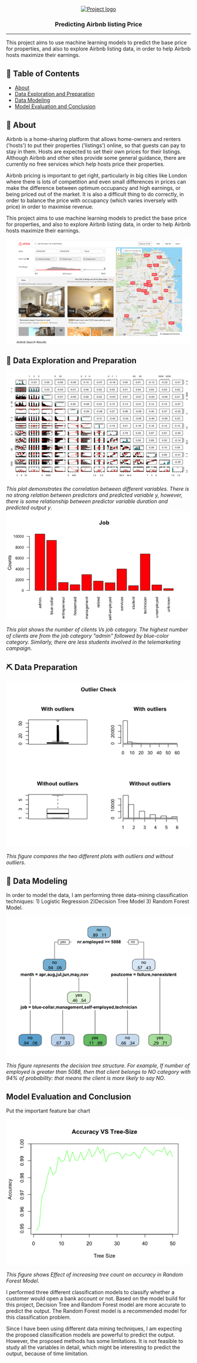 
<p align="center">
  <a href="" rel="noopener">
 <img width=200px height=200px src="https://i.imgur.com/6wj0hh6.jpg" alt="Project logo"></a>
</p>

<h3 align="center">Predicting Airbnb listing Price</h3>

<div align="center">

</div>

---

<p align="left"> This project aims to use machine learning models to predict the base price for properties, and also to explore Airbnb listing data, in order to help Airbnb hosts maximize their earnings.
    <br> 
</p>

## 📝 Table of Contents
- [About](#about)
- [Data Exploration and Preparation](#data_exploration_and_preparation)
- [Data Modeling](#data-modeling)
- [Model Evaluation and Conclusion](#model-evaluation-and-conclusion)

## 🧐 About <a name = "about"></a>
Airbnb is a home-sharing platform that allows home-owners and renters ('hosts') to put their properties ('listings') online, so that guests can pay to stay in them. Hosts are expected to set their own prices for their listings. Although Airbnb and other sites provide some general guidance, there are currently no free services which help hosts price their properties.

Airbnb pricing is important to get right, particularly in big cities like London where there is lots of competition and even small differences in prices can make the difference between optimum occupancy and high earnings, or being priced out of the market. It is also a difficult thing to do correctly, in order to balance the price with occupancy (which varies inversely with price) in order to maximise revenue.

This project aims to use machine learning models to predict the base price for properties, and also to explore Airbnb listing data, in order to help Airbnb hosts maximize their earnings.

![alt text](https://github.com/cghimire/Predicting-Airbnb-Listing-Price/blob/master/Figures/Airbnb%20Search.png "Search Options")

## 🎈 Data Exploration and Preparation <a name="data_exploration_and_preparation"></a>

![alt text](https://github.com/cghimire/Bank-Marketing-Data-Mining/blob/master/Figures/Correlation_3.png "Correlation Plot")

*This plot demonstrates the correlation between different variables. There is no strong relation between predictors and predicted variable y, however, there is some relationship between predictor variable duration and predicted output y*.
![alt text](https://raw.githubusercontent.com/cghimire/Bank-Marketing-Data-Mining/master/Figures/Job_barplot.png "Job bar plot")

*This plot shows the number of clients Vs job category. The highest number of clients are from the job category "admin" followed by blue-color category. Similarly,
there are less students involved in the telemarketing campaign*.




## ⛏️ Data Preparation <a name = "data-preparation"></a>

![alt text](https://github.com/cghimire/Bank-Marketing-Data-Mining/blob/master/Figures/RemoveOutlier_%20campaignVariable.png "Outlier before and after")

*This figure compares the two different plots with outliers and without outliers*.

## 🚀 Data Modeling <a name = "data-modeling"></a>

In order to model the data, I am performing three data-mining classification techniques: 1) Logistic Regression 2)Decision Tree Model 3) Random Forest Model.

![alt text](https://github.com/cghimire/Bank-Marketing-Data-Mining/blob/master/Figures/Decision%20Tree_final.png "Decision Tree")


*This figure represents the decision tree structure. For example, If number of employed is greater than 5088, then that client belongs to NO category with 94% of probability: that means the client is more likely to say NO*.

## Model Evaluation and Conclusion <a name = "model-evaluation-and-conclusion"></a>

Put the important feature bar chart


![alt text](https://github.com/cghimire/Bank-Marketing-Data-Mining/blob/master/Figures/AccuracyVsTreeSize.png "Accuracy Vs Treesize")

*This figure shows Effect of increasing tree count on accuracy in Random Forest Model*.

I performed three different classification models to classify whether a customer would open a bank account or not. Based on the model build for this project, Decision Tree and Random Forest model are more accurate to predict the output. The Random Forest model is a recommended model for this classification problem.

Since I have been using different data mining techniques, I am expecting the proposed classification models are powerful to predict the output. However, the proposed methods has some limitations. It is not feasible to study all the variables in detail, which might be interesting to predict the output, because of time limitation.

